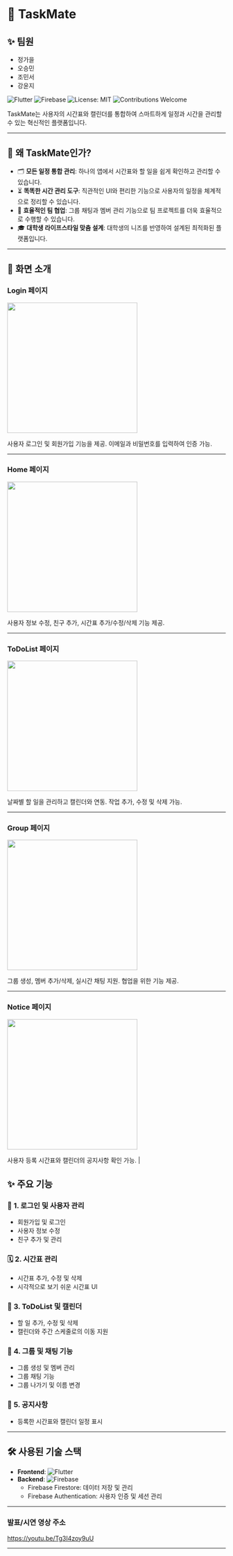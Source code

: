 # 🌟 TaskMate

## ✨ **팀원**
- 정가을
- 오승민
- 조민서
- 강윤지

![Flutter](https://img.shields.io/badge/Flutter-Framework-blue?style=flat-square&logo=flutter)
![Firebase](https://img.shields.io/badge/Firebase-Backend-orange?style=flat-square&logo=firebase)
![License: MIT](https://img.shields.io/badge/License-MIT-green?style=flat-square)
![Contributions Welcome](https://img.shields.io/badge/Contributions-Welcome-brightgreen?style=flat-square&logo=github)

TaskMate는 사용자의 시간표와 캘린더를 통합하여 스마트하게 일정과 시간을 관리할 수 있는 혁신적인 플랫폼입니다.

---

## 🎯 **왜 TaskMate인가?**
- 🗂️ **모든 일정 통합 관리**: 하나의 앱에서 시간표와 할 일을 쉽게 확인하고 관리할 수 있습니다.
- ⏳ **똑똑한 시간 관리 도구**: 직관적인 UI와 편리한 기능으로 사용자의 일정을 체계적으로 정리할 수 있습니다.
- 🤝 **효율적인 팀 협업**: 그룹 채팅과 멤버 관리 기능으로 팀 프로젝트를 더욱 효율적으로 수행할 수 있습니다.
- 🎓 **대학생 라이프스타일 맞춤 설계**: 대학생의 니즈를 반영하여 설계된 최적화된 플랫폼입니다.

---

## 📸 **화면 소개**

### **Login 페이지**
<img src="https://github.com/user-attachments/assets/0a1ecd92-ae9b-403c-9847-f384a9c65ec0" width="300">

사용자 로그인 및 회원가입 기능을 제공. 이메일과 비밀번호를 입력하여 인증 가능.

---

### **Home 페이지**
<img src="https://github.com/user-attachments/assets/be48ed03-daeb-4c31-aeb2-40532941ef98" width="300">

사용자 정보 수정, 친구 추가, 시간표 추가/수정/삭제 기능 제공.

---

### **ToDoList 페이지**
<img src="https://github.com/user-attachments/assets/99c84883-be46-4735-aa80-684a5cf00f71" width="300">

날짜별 할 일을 관리하고 캘린더와 연동. 작업 추가, 수정 및 삭제 가능.

---

### **Group 페이지**
<img src="https://github.com/user-attachments/assets/47704e5e-11e9-4cd0-96f8-b5a1966919f2" width="300">

그룹 생성, 멤버 추가/삭제, 실시간 채팅 지원. 협업을 위한 기능 제공.

---

### **Notice 페이지**
<img src="https://github.com/user-attachments/assets/c8e392e3-e624-4409-9ee8-348f97b81f39" width="300">

사용자 등록 시간표와 캘린더의 공지사항 확인 가능.
                                      |





## ✨ **주요 기능**
### 🔑 **1. 로그인 및 사용자 관리**
- 회원가입 및 로그인
- 사용자 정보 수정
- 친구 추가 및 관리

### 🗓️ **2. 시간표 관리**
- 시간표 추가, 수정 및 삭제
- 시각적으로 보기 쉬운 시간표 UI

### 📝 **3. ToDoList 및 캘린더**
- 할 일 추가, 수정 및 삭제
- 캘린더와 주간 스케줄로의 이동 지원

### 💬 **4. 그룹 및 채팅 기능**
- 그룹 생성 및 멤버 관리
- 그룹 채팅 기능
- 그룹 나가기 및 이름 변경

### 📢 **5. 공지사항**
- 등록한 시간표와 캘린더 일정 표시

---

## 🛠️ **사용된 기술 스택**
- **Frontend**: ![Flutter](https://img.shields.io/badge/Flutter-UI-blue?style=flat-square&logo=flutter)
- **Backend**: ![Firebase](https://img.shields.io/badge/Firebase-Database-orange?style=flat-square&logo=firebase)
  - Firebase Firestore: 데이터 저장 및 관리
  - Firebase Authentication: 사용자 인증 및 세션 관리

---

### 발표/시연 영상 주소
https://youtu.be/Tg3I4zoy9uU

---
